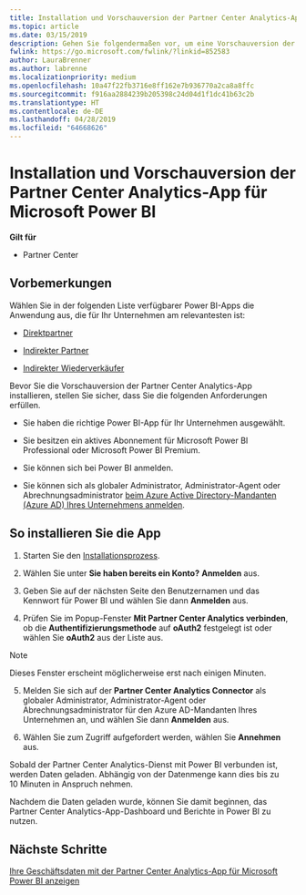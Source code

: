 ```yaml
---
title: Installation und Vorschauversion der Partner Center Analytics-App für Microsoft Power BI | Partner Center
ms.topic: article
ms.date: 03/15/2019
description: Gehen Sie folgendermaßen vor, um eine Vorschauversion der Partner Center Analytics-App für Power BI zu testen (für direkte Partner im CSP).
fwlink: https://go.microsoft.com/fwlink/?linkid=852583
author: LauraBrenner
ms.author: labrenne
ms.localizationpriority: medium
ms.openlocfilehash: 10a47f22fb3716e8ff162e7b936770a2ca8a8ffc
ms.sourcegitcommit: f916aa2884239b205398c24d04d1f1dc41b63c2b
ms.translationtype: HT
ms.contentlocale: de-DE
ms.lasthandoff: 04/28/2019
ms.locfileid: "64668626"
---
```

# <a name="install-and-preview-the-partner-center-analytics-app-for-microsoft-power-bi"></a>Installation und Vorschauversion der Partner Center Analytics-App für Microsoft Power BI

**Gilt für**

- Partner Center

## <a name="before-you-begin"></a>Vorbemerkungen

Wählen Sie in der folgenden Liste verfügbarer Power BI-Apps die Anwendung aus, die für Ihr Unternehmen am relevantesten ist:
- [Direktpartner](https://app.powerbi.com/groups/me/getdata/services/direct-providers-partner-analytics)

- [Indirekter Partner](https://app.powerbi.com/groups/me/getdata/services/indirect-providers-partner-analytics)

- [Indirekter Wiederverkäufer](https://app.powerbi.com/groups/me/getdata/services/indirect-seller-partner-analytics)

Bevor Sie die Vorschauversion der Partner Center Analytics-App installieren, stellen Sie sicher, dass Sie die folgenden Anforderungen erfüllen.

- Sie haben die richtige Power BI-App für Ihr Unternehmen ausgewählt.

- Sie besitzen ein aktives Abonnement für Microsoft Power BI Professional oder Microsoft Power BI Premium.

- Sie können sich bei Power BI anmelden.

- Sie können sich als globaler Administrator, Administrator-Agent oder Abrechnungsadministrator [beim Azure Active Directory-Mandanten (Azure AD) Ihres Unternehmens anmelden](azure-active-directory-tenants-and-partner-center.md).

## <a name="to-install-the-app"></a>So installieren Sie die App

1. Starten Sie den [Installationsprozess](https://app.powerbi.com/getdata/services/partneranalytics?cpcode=PartnerCenterAnalytics&getDataForceConnect=true&alwaysPromptForContentProviderCreds=true).

2. Wählen Sie unter **Sie haben bereits ein Konto?** **Anmelden** aus. 

3. Geben Sie auf der nächsten Seite den Benutzernamen und das Kennwort für Power BI und wählen Sie dann **Anmelden** aus. 

4. Prüfen Sie im Popup-Fenster **Mit Partner Center Analytics verbinden**, ob die **Authentifizierungsmethode** auf **oAuth2** festgelegt ist oder wählen Sie **oAuth2** aus der Liste aus. 

> [!NOTE]  
>  Dieses Fenster erscheint möglicherweise erst nach einigen Minuten.

5. Melden Sie sich auf der **Partner Center Analytics Connector** als globaler Administrator, Administrator-Agent oder Abrechnungsadministrator für den Azure AD-Mandanten Ihres Unternehmen an, und wählen Sie dann **Anmelden** aus.
 
6. Wählen Sie zum Zugriff aufgefordert werden, wählen Sie **Annehmen** aus. 

Sobald der Partner Center Analytics-Dienst mit Power BI verbunden ist, werden Daten geladen. Abhängig von der Datenmenge kann dies bis zu 10 Minuten in Anspruch nehmen. 

Nachdem die Daten geladen wurde, können Sie damit beginnen, das Partner Center Analytics-App-Dashboard und Berichte in Power BI zu nutzen.

## <a name="next-steps"></a>Nächste Schritte

[Ihre Geschäftsdaten mit der Partner Center Analytics-App für Microsoft Power BI anzeigen](power-bi-app-for-direct-partners-use.md)
